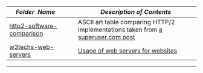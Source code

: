 |&nbsp;&nbsp;&nbsp;&nbsp;_Folder&nbsp;&nbsp;Name_&nbsp;&nbsp;&nbsp;&nbsp;| _Description of Contents_
|:----------------|--------------------------------------------------------------------------------------------------------------------------------------------------------
| [http2-software-comparison](http2-software-comparison) |  ASCII art table comparing HTTP/2 implementations taken from [a superuser.com post](https://superuser.com/questions/926663/iis-and-http-2-server-support/944163#944163 "a comparison of different client & server implementations of HTTP/2") 
| [w3techs-web-servers](w3techs-web-servers) |  [Usage of web servers for websites](https://w3techs.com/technologies/overview/web_server/all) 

* * *

